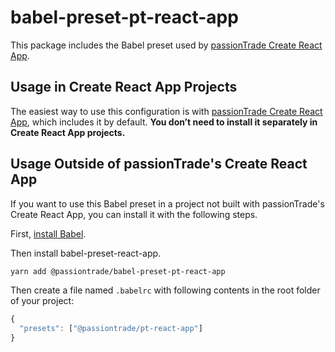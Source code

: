 # babel-preset-pt-react-app

This package includes the Babel preset used by [passionTrade Create React App](https://github.com/passionTrade/create-pt-react-app).

## Usage in Create React App Projects

The easiest way to use this configuration is with [passionTrade Create React App](https://github.com/passionTrade/create-pt-react-app), which includes it by default. **You don’t need to install it separately in Create React App projects.**

## Usage Outside of passionTrade's Create React App

If you want to use this Babel preset in a project not built with passionTrade's Create React App, you can install it with the following steps.

First, [install Babel](https://babeljs.io/docs/setup/).

Then install babel-preset-react-app.

```sh
yarn add @passiontrade/babel-preset-pt-react-app
```

Then create a file named `.babelrc` with following contents in the root folder of your project:

```js
{
  "presets": ["@passiontrade/pt-react-app"]
}
```
